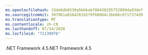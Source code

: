 ```yaml
---
ms.openlocfilehash: 33de6db6530a5bbbabf88430195752899da93def
ms.sourcegitcommit: 397961a0164281b579f68064c3bb66c071f374d9
ms.translationtype: MT
ms.contentlocale: zh-CN
ms.lasthandoff: 07/14/2020
ms.locfileid: "71139976"
---
```

<span data-ttu-id="d8d38-101">.NET Framework 4.5</span><span class="sxs-lookup"><span data-stu-id="d8d38-101">.NET Framework 4.5</span></span>